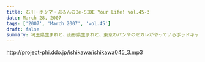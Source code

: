 ```yaml
---
title: 石川・ホンマ・ぶるんのBe-SIDE Your Life! vol.45-3
date: March 28, 2007
tags: ['2007', 'March 2007', 'vol.45']
draft: false
summary: 埼玉県生まれと、山形県生まれと、東京のパンやのセガレがやっているポッドキャスト！ビーサイ！パンのことなら俺にまかせろというばかりのぶるん氏ですが、実は生地に触ったことすらほとんどないらしい！？果たして氏が家業を手伝うことになる日は来るのか・・・NAMAE
---
```


http://project-phi.ddo.jp/ishikawa/ishikawa045_3.mp3